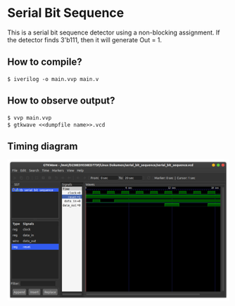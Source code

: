 # Serial Bit Sequence
This is a serial bit sequence detector using a non-blocking assignment. If the detector finds 3'b111, then it will generate Out = 1.

## How to compile?
```
$ iverilog -o main.vvp main.v
```

## How to observe output?
```
$ vvp main.vvp
$ gtkwave <<dumpfile name>>.vcd
```
## Timing diagram
![Timing](screenshot.png)